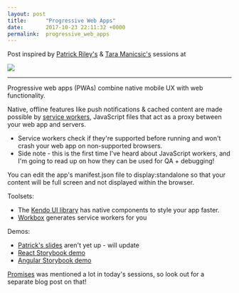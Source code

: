 ```yaml
---
layout: post
title:      "Progressive Web Apps"
date:       2017-10-23 22:11:32 +0000
permalink:  progressive_web_apps
---
```


Post inspired by [Patrick Riley's](https://twitter.com/priley86) & [Tara Manicsic's](https://twitter.com/tzmanics?lang=en) sessions at

[![](https://www.exitevent.com/wp-content/uploads/2017/08/All-Things-Open-logo-red-300x168.png)](https://allthingsopen.org/)

__________________

Progressive web apps (PWAs) combine native mobile UX with web functionality.

Native, offline features like push notifications & cached content are made possible by [service workers](https://developers.google.com/web/fundamentals/primers/service-workers/), JavaScript files that act as a proxy between your web app and servers.  
* Service workers check if they're supported before running and won't crash your web app on non-supported browsers.
* Side note - this is the first time I've heard about JavaScript workers, and I'm going to read up on how they can be used for QA + debugging!

You can edit the app's manifest.json file to display:standalone so that your content will be full screen and not displayed within the browser.  

Toolsets:
* The [Kendo UI library](https://www.telerik.com/kendo-ui-b?utm_expid=.QZlGnZzwQVuthJ0mrhuF3A.1&utm_referrer=https%3A%2F%2Fwww.google.com%2F) has native components to style your app faster.
* [Workbox](https://developers.google.com/web/tools/workbox/) generates service workers for you

Demos:
* [Patrick's slides](https://rawgit.com/priley86/ato-2017/master/demo/index.html#0) aren't yet up - will update
* [React Storybook demo](https://github.com/priley86/storybook-react-demo)
* [Angular Storybook demo](https://github.com/priley86/storybook-angular-demo)

[Promises](https://developers.google.com/web/fundamentals/primers/promises) was mentioned a lot in today's sessions, so look out for a separate blog post on that!
